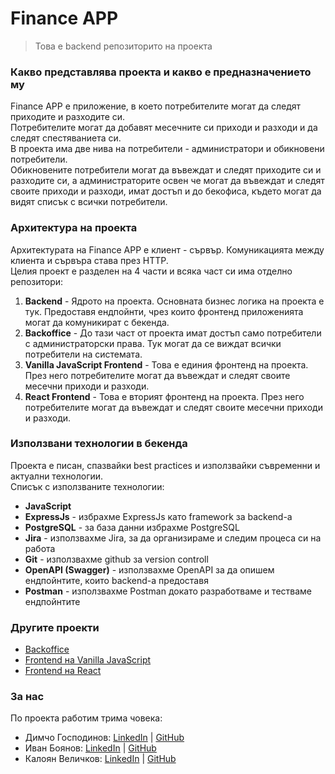 # Finance APP

> Това е backend репозиторито на проекта

### Какво представлява проекта и какво е предназначението му
Finance APP е приложение, в което потребителите могат да следят приходите и разходите си.  
Потребителите могат да добавят месечните си приходи и разходи и да следят спестяваниета си.  
В проекта има две нива на потребители - администратори и обикновени потребители.  
Обикновените потребители могат да въвеждат и следят приходите си и разходите си,
а администраторите освен че могат да въвеждат и следят своите приходи и разходи,
имат достъп и до бекофиса, където могат да видят списък с всички потребители.

### Архитектура на проекта
Архитектурата на Finance APP е клиент - сървър. Комуникацията между клиента и сървъра става през HTTP.  
Целия проект е разделен на 4 части и всяка част си има отделно репозитори:
1. **Backend** - Ядрото на проекта. Основната бизнес логика на проекта е тук. Предоставя ендпойнти, чрез които фронтенд приложенията могат да комуникират с бекенда.
2. **Backoffice** - До тази част от проекта имат достъп само потребители с администраторски права. Тук могат да се виждат всички потребители на системата.
3. **Vanilla JavaScript Frontend** - Това е единия фронтенд на проекта. През него потребителите могат да въвеждат и следят своите месечни приходи и разходи.
4. **React Frontend** - Това е вторият фронтенд на проекта. През него потребителите могат да въвеждат и следят своите месечни приходи и разходи.

### Използвани технологии в бекенда
Проекта е писан, спазвайки best practices и използвайки съвременни и актуални технологии.  
Списък с използваните технологии:
- **JavaScript**
- **ExpressJs** - избрахме ExpressJs като framework за backend-а
- **PostgreSQL** - за база данни избрахме PostgreSQL
- **Jira** - използвахме Jira, за да организираме и следим процеса си на работа
- **Git** - използвахме github за version controll
- **OpenAPI (Swagger)** - използвахме OpenAPI за да опишем ендпойнтите, които backend-а предоставя
- **Postman** - използвахме Postman докато разработваме и тестваме ендпойнтите

### Другите проекти
- [Backoffice](https://github.com/koko1313/react-financeapp-backoffice)
- [Frontend на Vanilla JavaScript](https://github.com/Dimcho28/js-financeapp-frontend)
- [Frontend на React](https://github.com/Theflowz0ne/reactjs-financeapp-client)

### За нас
По проекта работим трима човека:
- Димчо Господинов: [LinkedIn](https://www.linkedin.com/in/dimcho-gospodinov-111b91219/) | [GitHub](https://github.com/Dimcho28)
- Иван Боянов: [LinkedIn](https://www.linkedin.com/in/ivan-traykov-4ab849220/) | [GitHub](https://github.com/Theflowz0ne)
- Калоян Величков: [LinkedIn](https://www.linkedin.com/in/kvelichkov/) | [GitHub](https://github.com/koko1313)
